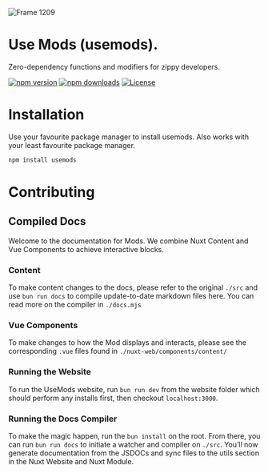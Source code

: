 
![Frame 1209](https://github.com/jrmymbtlr/usemods/assets/24998792/e2dda730-da67-448d-b1c8-bad447c5fa5b)

# Use Mods (usemods).
Zero-dependency functions and modifiers for zippy developers. 

[![npm version][npm-version-src]][npm-version-href]
[![npm downloads][npm-downloads-src]][npm-downloads-href]
[![License][license-src]][license-href]

<!-- Badges -->
[npm-version-src]: https://img.shields.io/npm/v/usemods/latest.svg?style=flat&colorA=18181B&colorB=28CF8D
[npm-version-href]: https://npmjs.com/package/usemods

[npm-downloads-src]: https://img.shields.io/npm/dm/usemods.svg?style=flat&colorA=18181B&colorB=28CF8D
[npm-downloads-href]: https://npmjs.com/package/usemods

[license-src]: https://img.shields.io/npm/l/usemods.svg?style=flat&colorA=18181B&colorB=28CF8D
[license-href]: https://npmjs.com/package/usemods

# Installation
Use your favourite package manager to install usemods. Also works with your least favourite package manager.

```bash
npm install usemods
```

# Contributing

## Compiled Docs
Welcome to the documentation for Mods. We combine Nuxt Content and Vue Components to achieve interactive blocks.

### Content
To make content changes to the docs, please refer to the original `./src` and use `bun run docs` to compile update-to-date markdown files here. You can read more on the compiler in `./docs.mjs`

### Vue Components
To make changes to how the Mod displays and interacts, please see the corresponding `.vue` files found in `./nuxt-web/components/content/`

### Running the Website
To run the UseMods website, run `bun run dev` from the website folder which should perform any installs first, then checkout `localhost:3000`.

### Running the Docs Compiler
To make the magic happen, run the `bun install` on the root. From there, you can run `bun run docs` to initiate a watcher and compiler on `./src`. You’ll now generate documentation from the JSDOCs and sync files to the utils section in the Nuxt Website and Nuxt Module.
